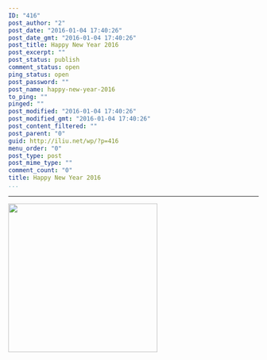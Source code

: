 ```yaml
---
ID: "416"
post_author: "2"
post_date: "2016-01-04 17:40:26"
post_date_gmt: "2016-01-04 17:40:26"
post_title: Happy New Year 2016
post_excerpt: ""
post_status: publish
comment_status: open
ping_status: open
post_password: ""
post_name: happy-new-year-2016
to_ping: ""
pinged: ""
post_modified: "2016-01-04 17:40:26"
post_modified_gmt: "2016-01-04 17:40:26"
post_content_filtered: ""
post_parent: "0"
guid: http://iliu.net/wp/?p=416
menu_order: "0"
post_type: post
post_mime_type: ""
comment_count: "0"
title: Happy New Year 2016
...
```

---

<img src="https://familiu.sirv.com/1/files/2016/01/Happy-New-Year-2016-hd-Images-Wallpapers-Free-Download-16.jpg?scale.width=300&amp;scale.height=169" width="300" />
